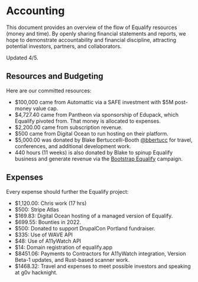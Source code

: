 # Accounting
This document provides an overview of the flow of Equalify resources (money and time). By openly sharing financial statements and reports, we hope to demonstrate accountability and financial discipline, attracting potential investors, partners, and collaborators. 

Updated 4/5.

## Resources and Budgeting
Here are our committed resources:
- $100,000 came from Automattic via a SAFE investment with $5M post-money value cap.
- $4,727.40 came from Pantheon via sponsorship of Edupack, which Equalify pivoted from. That money is allocated to expenses.
- $2,200.00 came from subscription revenue.
- $500 came from Digital Ocean to run hosting on their platform.
- $5,000.00 was donated by Blake Bertuccelli-Booth [@bbertucc](http://github.com/bbertucc) for travel, conferences, and additional development work.
- 440 hours (11 weeks) is also donated by Blake to spinup Equalify business and generate revenue via the [Bootstrap Equalify](/BootstrapEqualify.md) campaign.

## Expenses
Every expense should further the Equalify project:
- $1,120.00: Chris work (17 hrs)
- $500: Stripe Atlas
- $169.83: Digital Ocean hosting of a managed version of Equalify.
- $699.55: Bounties in 2022.
- $500: Donated to support DrupalCon Portland fundraiser.
- $335: Use of WAVE API
- $48: Use of A11yWatch API
- $14: Domain registration of equalify.app
- $8451.06: Payments to Contractors for A11yWatch integration, Version Beta-1 updates, and Rust-based scanner work.
- $1468.32: Travel and expenses to meet possible investors and speaking at g0v hacknight.
